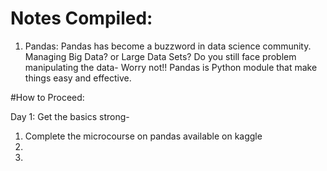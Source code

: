 # Notes Compiled:

1. Pandas: Pandas has become a buzzword in data science community. Managing Big Data? or Large Data Sets? Do you still face problem manipulating the data- Worry not!! Pandas is Python module that make things easy and effective. 

#How to Proceed:

Day 1: Get the basics strong-
  
  1. Complete the microcourse on pandas available on kaggle
  2. 
  3. 
